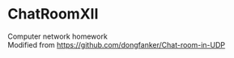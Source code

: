 # ChatRoomXII
Computer network homework<br>
Modified from https://github.com/dongfanker/Chat-room-in-UDP
